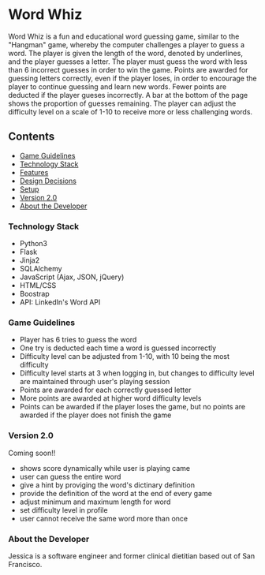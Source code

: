 # Word Whiz
Word Whiz is a fun and educational word guessing game, similar to the "Hangman" game, whereby the computer challenges a player to guess a word. The player is given the length of the word, denoted by underlines, and the player guesses a letter. The player must guess the word with less than 6 incorrect guesses in order to win the game. Points are awarded for guessing letters correctly, even if the player loses, in order to encourage the player to continue guessing and learn new words. Fewer points are deducted if the player gueses incorrectly. A bar at the bottom of the page shows the proportion of guesses remaining. The player can adjust the difficulty level on a scale of 1-10 to receive more or less challenging words.


## Contents
* [Game Guidelines](#game-guidelines)
* [Technology Stack](#technology-stack)
* [Features](#features)
* [Design Decisions](#design-decisions)
* [Setup](#setup)
* [Version 2.0](#version-2.0)
* [About the Developer](#about-the-developer)

### Technology Stack 
* Python3
* Flask
* Jinja2
* SQLAlchemy
* JavaScript (Ajax, JSON, jQuery)
* HTML/CSS
* Boostrap
* API: LinkedIn's Word API

### Game Guidelines 
* Player has 6 tries to guess the word
* One try is deducted each time a word is guessed incorrectly
* Difficulty level can be adjusted from 1-10, with 10 being the most difficulty
* Difficulty level starts at 3 when logging in, but changes to difficulty level are maintained through user's playing session
* Points are awarded for each correctly guessed letter
* More points are awarded at higher word difficulty levels
* Points can be awarded if the player loses the game, but no points are awarded if the player does not finish the game

### Version 2.0
Coming soon!!

* shows score dynamically while user is playing came
* user can guess the entire word
* give a hint by proviging the word's dictinary definition
* provide the definition of the word at the end of every game
* adjust minimum and maximum length for word
* set difficulty level in profile
* user cannot receive the same word more than once

### About the Developer
Jessica is a software engineer and former clinical dietitian based out of San Francisco.